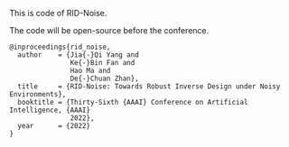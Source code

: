 This is code of RID-Noise.

The code will be open-source before the conference.

```
@inproceedings{rid_noise,
  author    = {Jia{-}Qi Yang and
               Ke{-}Bin Fan and
               Hao Ma and
               De{-}Chuan Zhan},
  title     = {RID-Noise: Towards Robust Inverse Design under Noisy Environments},
  booktitle = {Thirty-Sixth {AAAI} Conference on Artificial Intelligence, {AAAI}
               2022},
  year      = {2022}
}
```